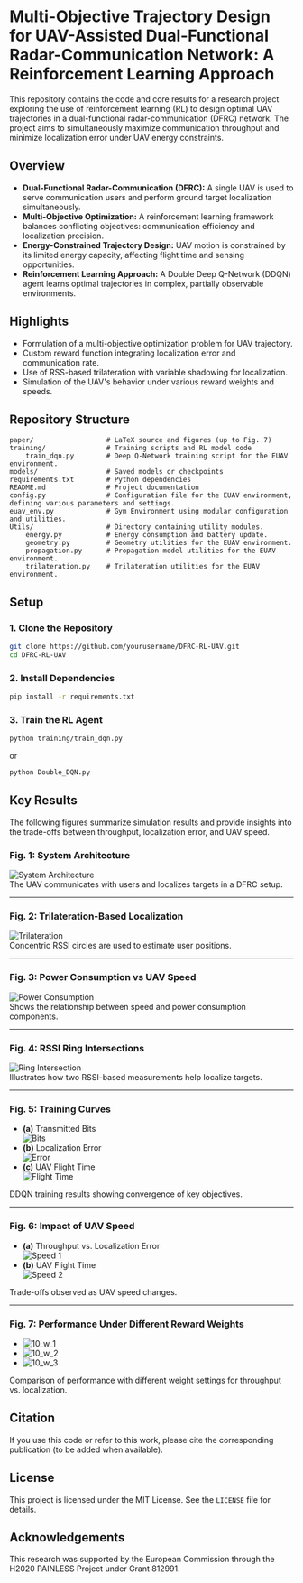 # Multi-Objective Trajectory Design for UAV-Assisted Dual-Functional Radar-Communication Network: A Reinforcement Learning Approach

This repository contains the code and core results for a research project exploring the use of reinforcement learning (RL) to design optimal UAV trajectories in a dual-functional radar-communication (DFRC) network. The project aims to simultaneously maximize communication throughput and minimize localization error under UAV energy constraints.

## Overview

- **Dual-Functional Radar-Communication (DFRC):** A single UAV is used to serve communication users and perform ground target localization simultaneously.
- **Multi-Objective Optimization:** A reinforcement learning framework balances conflicting objectives: communication efficiency and localization precision.
- **Energy-Constrained Trajectory Design:** UAV motion is constrained by its limited energy capacity, affecting flight time and sensing opportunities.
- **Reinforcement Learning Approach:** A Double Deep Q-Network (DDQN) agent learns optimal trajectories in complex, partially observable environments.

## Highlights

- Formulation of a multi-objective optimization problem for UAV trajectory.
- Custom reward function integrating localization error and communication rate.
- Use of RSS-based trilateration with variable shadowing for localization.
- Simulation of the UAV's behavior under various reward weights and speeds.

## Repository Structure

```
paper/                  # LaTeX source and figures (up to Fig. 7)
training/               # Training scripts and RL model code
    train_dqn.py        # Deep Q-Network training script for the EUAV environment.
models/                 # Saved models or checkpoints
requirements.txt        # Python dependencies
README.md               # Project documentation
config.py               # Configuration file for the EUAV environment, defining various parameters and settings.
euav_env.py             # Gym Environment using modular configuration and utilities.
Utils/                  # Directory containing utility modules.
    energy.py           # Energy consumption and battery update.
    geometry.py         # Geometry utilities for the EUAV environment.
    propagation.py      # Propagation model utilities for the EUAV environment.
    trilateration.py    # Trilateration utilities for the EUAV environment.
```

## Setup

### 1. Clone the Repository

```bash
git clone https://github.com/yourusername/DFRC-RL-UAV.git
cd DFRC-RL-UAV
```

### 2. Install Dependencies

```bash
pip install -r requirements.txt
```

### 3. Train the RL Agent

```bash
python training/train_dqn.py
```

or

```bash
python Double_DQN.py
```

## Key Results

The following figures summarize simulation results and provide insights into the trade-offs between throughput, localization error, and UAV speed.

### **Fig. 1: System Architecture**
![System Architecture](paper/Figures/fig1.png)  
The UAV communicates with users and localizes targets in a DFRC setup.

---

### **Fig. 2: Trilateration-Based Localization**
![Trilateration](paper/Figures/fig2.png)  
Concentric RSSI circles are used to estimate user positions.

---

### **Fig. 3: Power Consumption vs UAV Speed**
![Power Consumption](paper/Figures/speed_fig.png)  
Shows the relationship between speed and power consumption components.

---

### **Fig. 4: RSSI Ring Intersections**
![Ring Intersection](paper/Figures/fig_4.png)  
Illustrates how two RSSI-based measurements help localize targets.

---

### **Fig. 5: Training Curves**
- **(a)** Transmitted Bits  
  ![Bits](paper/Figures/my_figure_1.png)  
- **(b)** Localization Error  
  ![Error](paper/Figures/my_figure_2.png)  
- **(c)** UAV Flight Time  
  ![Flight Time](paper/Figures/my_figure_4.png)

DDQN training results showing convergence of key objectives.

---

### **Fig. 6: Impact of UAV Speed**
- **(a)** Throughput vs. Localization Error  
  ![Speed 1](paper/Figures/new_fig_1.png)
- **(b)** UAV Flight Time  
  ![Speed 2](paper/Figures/new_fig_2.png)

Trade-offs observed as UAV speed changes.

---

### **Fig. 7: Performance Under Different Reward Weights**
- ![10_w_1](paper/Figures/10_w_1.png)
- ![10_w_2](paper/Figures/10_w_2.png)
- ![10_w_3](paper/Figures/10_w_3.png)

Comparison of performance with different weight settings for throughput vs. localization.

## Citation

If you use this code or refer to this work, please cite the corresponding publication (to be added when available).

## License

This project is licensed under the MIT License. See the `LICENSE` file for details.

## Acknowledgements

This research was supported by the European Commission through the H2020 PAINLESS Project under Grant 812991.
